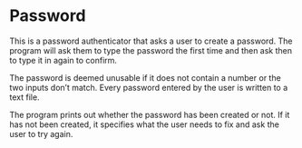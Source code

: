 # Password
This is a password authenticator that asks a user to create a password. The program will ask them to type the password the first time and then ask then to type it in again to confirm.

The password is deemed unusable if it does not contain a number or the two inputs don’t match.
Every password entered by the user is written to a text file.

The program prints out whether the password has been created or not. If it has not been
created, it specifies what the user needs to fix and ask the user to try again.
